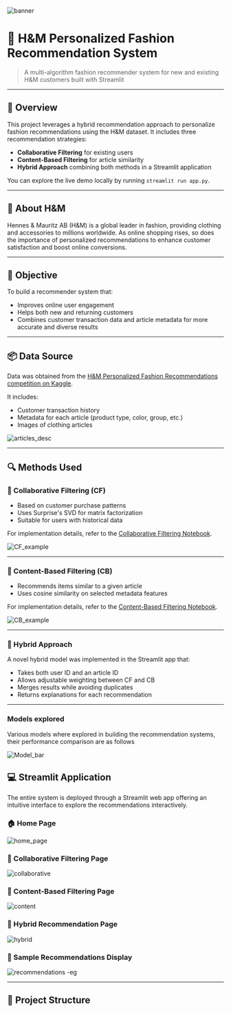 ![banner](./Images/h&mBanner.jpeg)

# 👗 H&M Personalized Fashion Recommendation System

> A multi-algorithm fashion recommender system for new and existing H&M customers built with Streamlit

---

## 🧠 Overview

This project leverages a hybrid recommendation approach to personalize fashion recommendations using the H&M dataset. It includes three recommendation strategies:
- **Collaborative Filtering** for existing users
- **Content-Based Filtering** for article similarity
- **Hybrid Approach** combining both methods in a Streamlit application

You can explore the live demo locally by running `streamlit run app.py`.

---

## 🛒 About H&M

Hennes & Mauritz AB (H&M) is a global leader in fashion, providing clothing and accessories to millions worldwide. As online shopping rises, so does the importance of personalized recommendations to enhance customer satisfaction and boost online conversions.

---

## 🎯 Objective

To build a recommender system that:
- Improves online user engagement
- Helps both new and returning customers
- Combines customer transaction data and article metadata for more accurate and diverse results

---

## 📦 Data Source

Data was obtained from the [H&M Personalized Fashion Recommendations competition on Kaggle](https://www.kaggle.com/competitions/h-and-m-personalized-fashion-recommendations).

It includes:
- Customer transaction history
- Metadata for each article (product type, color, group, etc.)
- Images of clothing articles

![articles_desc](./Images/articles_desc.png)

---

## 🔍 Methods Used

### 👥 Collaborative Filtering (CF)
- Based on customer purchase patterns
- Uses Surprise's SVD for matrix factorization
- Suitable for users with historical data

For implementation details, refer to the [Collaborative Filtering Notebook](./H&M-CollaborativeFilteringModeling.ipynb).

![CF_example](./Images/CF_example.png)

---

### 👕 Content-Based Filtering (CB)
- Recommends items similar to a given article
- Uses cosine similarity on selected metadata features

For implementation details, refer to the [Content-Based Filtering Notebook](./H&M-ContentFilteringModeling.ipynb).

![CB_example](./Images/CB_example.png)

---

### 🔄 Hybrid Approach
A novel hybrid model was implemented in the Streamlit app that:
- Takes both user ID and an article ID
- Allows adjustable weighting between CF and CB
- Merges results while avoiding duplicates
- Returns explanations for each recommendation

---

### Models explored
Various models where explored in building the recommendation systems, their performance comparison are as follows

![Model_bar](./Images/Model_bar.png)

## 💻 Streamlit Application

The entire system is deployed through a Streamlit web app offering an intuitive interface to explore the recommendations interactively.

### 🏠 Home Page

![home_page](./Images/home_page.png)

### 👥 Collaborative Filtering Page

![collaborative](./Images/collaborative.png)

### 👕 Content-Based Filtering Page

![content](./Images/content.png)

### 🔄 Hybrid Recommendation Page

![hybrid](./Images/hybrid.png)

### 🎁 Sample Recommendations Display

![recommendations -eg](./Images/output.png)

---

## 📁 Project Structure


